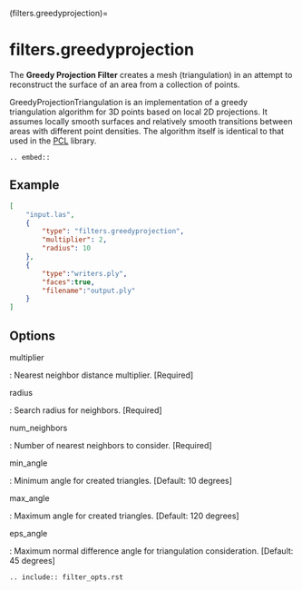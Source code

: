 (filters.greedyprojection)=

# filters.greedyprojection

The **Greedy Projection Filter** creates a mesh (triangulation) in
an attempt to reconstruct the surface of an area from a collection of points.

GreedyProjectionTriangulation is an implementation of a greedy triangulation
algorithm for 3D points based on local 2D projections. It assumes locally
smooth
surfaces and relatively smooth transitions between areas with different point
densities.  The algorithm itself is identical to that used in the [PCL]
library.

```{eval-rst}
.. embed::
```

## Example

```json
[
    "input.las",
    {
        "type": "filters.greedyprojection",
        "multiplier": 2,
        "radius": 10
    },
    {
        "type":"writers.ply",
        "faces":true,
        "filename":"output.ply"
    }
]
```

## Options

multiplier

: Nearest neighbor distance multiplier. \[Required\]

radius

: Search radius for neighbors. \[Required\]

num_neighbors

: Number of nearest neighbors to consider. \[Required\]

min_angle

: Minimum angle for created triangles. \[Default: 10 degrees\]

max_angle

: Maximum angle for created triangles. \[Default: 120 degrees\]

eps_angle

: Maximum normal difference angle for triangulation consideration. \[Default: 45 degrees\]

```{eval-rst}
.. include:: filter_opts.rst
```

[pcl]: http://www.pointclouds.org/documentation/tutorials/greedy_projection.php
